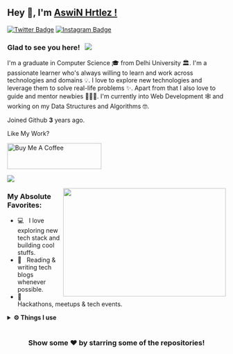 ## Hey 👋, I'm [AswiN Hrtlez !](https://github.com/aswinhrtlez/)

[![Twitter Badge](https://img.shields.io/badge/-Twitter-00acee?style=flat-square&logo=Twitter&logoColor=white)](https://twitter.com/aswinhrtlez)
[![Instagram Badge](https://img.shields.io/badge/-Instagram-e4405f?style=flat-square&logo=Instagram&logoColor=white)](https://instagram.com/aswinhrtlez)


### Glad to see you here! &nbsp; ![](https://visitor-badge.glitch.me/badge?page_id=aswinhrtlez.aswinhrtlez&style=flat-square&color=0088cc)

I'm a graduate in Computer Science 🎓 from Delhi University 🏛. I'm a passionate learner who's always willing to learn and work across technologies and domains 💡. I love to explore new technologies and leverage them to solve real-life problems ✨. Apart from that I also love to guide and mentor newbies 👨🏻‍💻. I'm currently into Web Development 🕸️ and working on my Data Structures and Algorithms 🤓.

Joined Github **3** years ago.


Like My Work?

<a href="https://www.buymeacoffee.com/iampavangandhi" target="_blank"><img src="https://cdn.buymeacoffee.com/buttons/v2/default-yellow.png" alt="Buy Me A Coffee" height="60px" width="217px" ></a>

[![](https://gitwar.herokuapp.com/badge?username=iampavangandhi&label=Gitwar%20Profile%20Score&style=for-the-badge&color=0088cc)](https://gitwar.herokuapp.com/)

<img align="right" height="250" width="375" alt="" src="https://raw.githubusercontent.com/iampavangandhi/iampavangandhi/master/gifs/coder.gif" />


### My Absolute Favorites:

- 💻 &nbsp; I love exploring new tech stack and building cool stuffs.
- 📰 &nbsp; Reading & writing tech blogs whenever possible.
- 🍕 &nbsp; Hackathons, meetups & tech events.


 
<details>	
  <br />
  <summary><b>⚙️ Things I use</b></summary>
  	<ul>
  	    <li><b>OS:</b> Window 10 / Parrot Os</li>
	    <li><b>Laptop: </b> ROG zephyrus g15 </li>
  	    <li><b>Browser: </b> Chrome</li>
	    <li><b>Terminal: </b> ZSH: Oh My Zsh (PowerLevel10k)</li>
	    <li><b>Code Editor:</b> VSCode -</li>
	    <li><b>To Stay Updated:</b> Dev.to, Medium, Linkedin and Twitter.</li>
	    <br />
	</ul>	
</details>

#

<div align="center">

### Show some ❤️ by starring some of the repositories!

</div>
